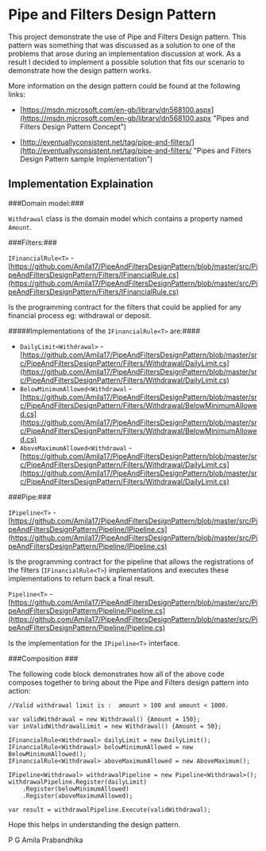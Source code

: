 # Pipe and Filters Design Pattern #

This project demonstrate the use of Pipe and Filters Design pattern. This pattern was something that was discussed as a solution to one of the problems that arose during an implementation discussion at work. As a result I decided to implement a possible solution that fits our scenario to demonstrate how the design pattern works.

More information on the design pattern could be found at the following links:



- [https://msdn.microsoft.com/en-gb/library/dn568100.aspx](https://msdn.microsoft.com/en-gb/library/dn568100.aspx "Pipes and Filters Design Pattern Concept")



- [http://eventuallyconsistent.net/tag/pipe-and-filters/](http://eventuallyconsistent.net/tag/pipe-and-filters/ "Pipes and Filters Design Pattern sample Implementation")


## Implementation Explaination ##

###Domain model:###

```Withdrawal``` class is the domain model which contains a property named ``Amount``. 


###Filters:###

```IFinancialRule<T>``` - [https://github.com/Amila17/PipeAndFiltersDesignPattern/blob/master/src/PipeAndFiltersDesignPattern/Filters/IFinancialRule.cs](https://github.com/Amila17/PipeAndFiltersDesignPattern/blob/master/src/PipeAndFiltersDesignPattern/Filters/IFinancialRule.cs)

Is the programming contract for the filters that could be applied for any financial process eg: withdrawal or deposit.

#####Implementations of the ```IFinancialRule<T>``` are:####


- ```DailyLimit<Withdrawal>``` - [https://github.com/Amila17/PipeAndFiltersDesignPattern/blob/master/src/PipeAndFiltersDesignPattern/Filters/Withdrawal/DailyLimit.cs](https://github.com/Amila17/PipeAndFiltersDesignPattern/blob/master/src/PipeAndFiltersDesignPattern/Filters/Withdrawal/DailyLimit.cs)
- ```BelowMinimumAllowed<Withdrawal``` - [https://github.com/Amila17/PipeAndFiltersDesignPattern/blob/master/src/PipeAndFiltersDesignPattern/Filters/Withdrawal/BelowMinimumAllowed.cs](https://github.com/Amila17/PipeAndFiltersDesignPattern/blob/master/src/PipeAndFiltersDesignPattern/Filters/Withdrawal/BelowMinimumAllowed.cs)
- ```AboveMaximumAllowed<Withdrawal``` - [https://github.com/Amila17/PipeAndFiltersDesignPattern/blob/master/src/PipeAndFiltersDesignPattern/Filters/Withdrawal/DailyLimit.cs](https://github.com/Amila17/PipeAndFiltersDesignPattern/blob/master/src/PipeAndFiltersDesignPattern/Filters/Withdrawal/DailyLimit.cs)

###Pipe:###

```IPipeline<T>``` - [https://github.com/Amila17/PipeAndFiltersDesignPattern/blob/master/src/PipeAndFiltersDesignPattern/Pipeline/IPipeline.cs](https://github.com/Amila17/PipeAndFiltersDesignPattern/blob/master/src/PipeAndFiltersDesignPattern/Pipeline/IPipeline.cs) 

Is the programming contract for the pipeline that allows the registrations of the filters (```IFinancialRule<T>```) implementations and executes these implementations to return back a final result.

```Pipeline<T>``` - [https://github.com/Amila17/PipeAndFiltersDesignPattern/blob/master/src/PipeAndFiltersDesignPattern/Pipeline/Pipeline.cs](https://github.com/Amila17/PipeAndFiltersDesignPattern/blob/master/src/PipeAndFiltersDesignPattern/Pipeline/Pipeline.cs)

Is the implementation for the ```IPipeline<T>``` interface.


###Composition ###

The following code block demonstrates how all of the above code composes together to bring about the Pipe and Filters design pattern into action:


    //Valid withdrawal limit is :  amount > 100 and amount < 1000.
	
	var validWithdrawal = new Withdrawal() {Amount = 150};
    var inValidWithdrawalLimit = new Withdrawal() {Amount = 50};

    IFinancialRule<Withdrawal> dailyLimit = new DailyLimit();
    IFinancialRule<Withdrawal> belowMinimumAllowed = new BelowMinimumAllowed();
    IFinancialRule<Withdrawal> aboveMaximumAllowed = new AboveMaximum();

    IPipeline<Withdrawal> withdrawalPipeline = new Pipeline<Withdrawal>();
    withdrawalPipeline.Register(dailyLimit)
        .Register(belowMinimumAllowed)
        .Register(aboveMaximumAllowed);

	var result = withdrawalPipeline.Execute(validWithdrawal);



Hope this helps in understanding the design pattern. 


P G Amila Prabandhika
